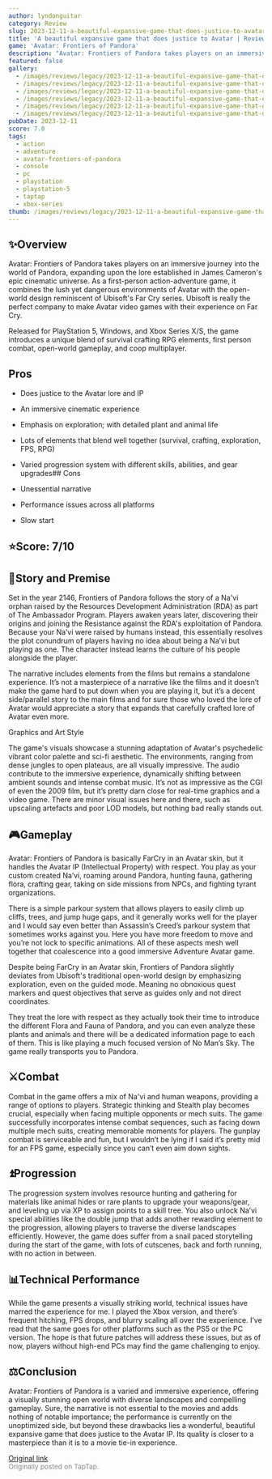 ```yaml
---
author: lyndonguitar
category: Review
slug: 2023-12-11-a-beautiful-expansive-game-that-does-justice-to-avatar-review-avatar-frontiers-of-pand
title: 'A beautiful expansive game that does justice to Avatar | Review - Avatar: Frontiers of Pandora'
game: 'Avatar: Frontiers of Pandora'
description: "Avatar: Frontiers of Pandora takes players on an immersive journey into the world of Pandora, expanding upon the lore established in James Cameron's epic cinematic universe. As a first-person action-adventure game, it combines the lush yet dangerous environments of Avatar with the open-world design reminiscent of Ubisoft's Far Cry series. Ubisoft is really the perfect company to make Avatar video games  with their experience on Far Cry."
featured: false
gallery:
  - /images/reviews/legacy/2023-12-11-a-beautiful-expansive-game-that-does-justice-to-avatar--review---avatar-frontiers-of-pand-0.avif
  - /images/reviews/legacy/2023-12-11-a-beautiful-expansive-game-that-does-justice-to-avatar--review---avatar-frontiers-of-pand-1.avif
  - /images/reviews/legacy/2023-12-11-a-beautiful-expansive-game-that-does-justice-to-avatar--review---avatar-frontiers-of-pand-2.avif
  - /images/reviews/legacy/2023-12-11-a-beautiful-expansive-game-that-does-justice-to-avatar--review---avatar-frontiers-of-pand-3.avif
  - /images/reviews/legacy/2023-12-11-a-beautiful-expansive-game-that-does-justice-to-avatar--review---avatar-frontiers-of-pand-4.avif
  - /images/reviews/legacy/2023-12-11-a-beautiful-expansive-game-that-does-justice-to-avatar--review---avatar-frontiers-of-pand-5.avif
pubDate: 2023-12-11
score: 7.0
tags:
  - action
  - adventure
  - avatar-frontiers-of-pandora
  - console
  - pc
  - playstation
  - playstation-5
  - taptap
  - xbox-series
thumb: /images/reviews/legacy/2023-12-11-a-beautiful-expansive-game-that-does-justice-to-avatar--review---avatar-frontiers-of-pand-0.avif
---
```


## ✨Overview

Avatar: Frontiers of Pandora takes players on an immersive journey into the world of Pandora, expanding upon the lore established in James Cameron's epic cinematic universe. As a first-person action-adventure game, it combines the lush yet dangerous environments of Avatar with the open-world design reminiscent of Ubisoft's Far Cry series. Ubisoft is really the perfect company to make Avatar video games  with their experience on Far Cry.

Released for PlayStation 5, Windows, and Xbox Series X/S, the game introduces a unique blend of survival crafting RPG elements, first person combat, open-world gameplay, and coop multiplayer.




## Pros



- Does justice to the Avatar lore and IP

- An immersive cinematic experience

- Emphasis on exploration; with detailed plant and animal life

- Lots of elements that blend well together (survival, crafting, exploration, FPS, RPG)

- Varied progression system with different skills, abilities, and gear upgrades## Cons
- Unessential narrative
- Performance issues across all platforms
- Slow start



## ⭐️Score: 7/10


## 📖Story and Premise

Set in the year 2146, Frontiers of Pandora follows the story of a Na'vi orphan raised by the Resources Development Administration (RDA) as part of The Ambassador Program. Players awaken years later, discovering their origins and joining the Resistance against the RDA's exploitation of Pandora. Because your Na’vi were raised by humans instead, this essentially resolves the plot conundrum of players having no idea about being a Na’vi but playing as one. The character instead learns the culture of his people alongside the player.

The narrative includes elements from the films but remains a standalone experience. It’s not a masterpiece of a narrative like the films and it doesn’t make the game hard to put down when you are playing it, but it’s a decent side/parallel story to the main films and for sure those who loved the lore of Avatar would appreciate a story that expands that carefully crafted lore of Avatar even more.

Graphics and Art Style

The game's visuals showcase a stunning adaptation of Avatar's psychedelic vibrant color palette and sci-fi aesthetic. The environments, ranging from dense jungles to open plateaus, are all visually impressive. The audio contribute to the immersive experience, dynamically shifting between ambient sounds and intense combat music. It’s not as impressive as the CGI of even the 2009 film, but it’s pretty darn close for real-time graphics and a video game. There are minor visual issues here and there, such as upscaling artefacts and poor LOD models, but nothing bad really stands out.


## 🎮Gameplay

Avatar: Frontiers of Pandora is basically FarCry in an Avatar skin, but it handles the Avatar IP (Intellectual Property) with respect. You play as your custom created Na’vi, roaming around Pandora, hunting fauna, gathering flora, crafting gear, taking on side missions from NPCs, and fighting tyrant organizations.

There is a simple parkour system that allows players to easily climb up cliffs, trees, and jump huge gaps, and it generally works well for the player and I would say even better than Assassin’s Creed’s parkour system that sometimes works against you. Here you have more freedom to move and you’re not lock to specific animations. All of these aspects mesh well together that coalescence into a good immersive Adventure Avatar game.

Despite being FarCry in an Avatar skin, Frontiers of Pandora slightly deviates from Ubisoft's traditional open-world design by emphasizing exploration, even on the guided mode. Meaning no obnoxious quest markers and quest objectives that serve as guides only and not direct coordinates.

They treat the lore with respect as they actually took their time to introduce the different Flora and Fauna of Pandora, and you can even analyze these plants and animals and there will be a dedicated information page to each of them. This is like playing a much focused version of No Man’s Sky. The game really transports you to Pandora.


## ⚔️Combat

Combat in the game offers a mix of Na'vi and human weapons, providing a range of options to players. Strategic thinking and Stealth play becomes crucial, especially when facing multiple opponents or mech suits. The game successfully incorporates intense combat sequences, such as facing down multiple mech suits, creating memorable moments for players. The gunplay combat is serviceable and fun, but I wouldn’t be lying if I said it’s pretty mid for an FPS game, especially since you can’t even aim down sights.


## ⏫Progression

The progression system involves resource hunting and gathering for materials like animal hides or rare plants to upgrade your weapons/gear, and leveling up via XP to assign points to a skill tree. You also unlock Na’vi special abilities like the double jump that adds another rewarding element to the progression, allowing players to traverse the diverse landscapes efficiently. However, the game does suffer from a snail paced storytelling during the start of the game, with lots of cutscenes, back and forth running, with no action in between.


## 📊Technical Performance

While the game presents a visually striking world, technical issues have marred the experience for me. I played the Xbox version, and there’s frequent hitching, FPS drops, and blurry scaling all over the experience. I’ve read that the same goes for other platforms such as the PS5 or the PC version. The hope is that future patches will address these issues, but as of now, players without high-end PCs may find the game challenging to enjoy.


## ⚖️Conclusion

Avatar: Frontiers of Pandora is a varied and immersive experience, offering a visually stunning open world with diverse landscapes and compelling gameplay. Sure, the narrative is not essential to the movies and adds nothing of notable importance; the performance is currently on the unoptimized side, but beyond these drawbacks lies a wonderful, beautiful expansive game that does justice to the Avatar IP. Its quality is closer to a masterpiece than it is to a movie tie-in experience.

[Original link](https://www.taptap.io/post/6651025)<br><span style="font-size: 0.95em; color: #888;">Originally posted on TapTap.</span>